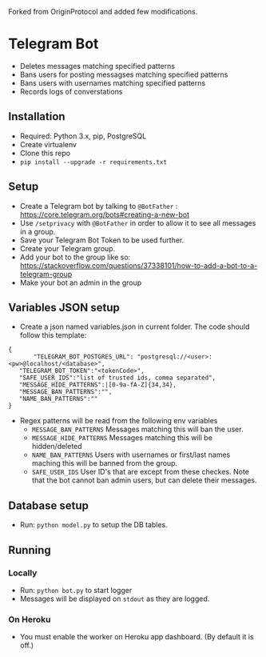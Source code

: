 Forked from OriginProtocol and added few modifications. 

# Telegram Bot

- Deletes messages matching specified patterns
- Bans users for posting messagses matching specified patterns
- Bans users with usernames matching specified patterns
- Records logs of converstations

## Installation

 - Required: Python 3.x, pip, PostgreSQL
 - Create virtualenv
 - Clone this repo
 - `pip install --upgrade -r requirements.txt`

## Setup

 - Create a Telegram bot by talking to `@BotFather` : https://core.telegram.org/bots#creating-a-new-bot
 - Use `/setprivacy` with `@BotFather` in order to allow it to see all messages in a group.
 - Save your Telegram Bot Token to be used further.
 - Create your Telegram group.
 - Add your bot to the group like so: https://stackoverflow.com/questions/37338101/how-to-add-a-bot-to-a-telegram-group
 - Make your bot an admin in the group

## Variables JSON setup

 - Create a json named variables.json in current folder. The code should follow this template:
 
 ```
 {
    	"TELEGRAM_BOT_POSTGRES_URL": "postgresql://<user>:<pw>@localhost/<database>",
	"TELEGRAM_BOT_TOKEN":"<tokenCode>",
	"SAFE_USER_IDS":"list of trusted ids, comma separated",
	"MESSAGE_HIDE_PATTERNS":|[0-9a-fA-Z]{34,34},
	"MESSAGE_BAN_PATTERNS":"",
	"NAME_BAN_PATTERNS":""
}

 ``` 
 - Regex patterns will be read from the following env variables
	- `MESSAGE_BAN_PATTERNS` Messages matching this will ban the user.
	- `MESSAGE_HIDE_PATTERNS` Messages matching this will be hidden/deleted
	- `NAME_BAN_PATTERNS` Users with usernames or first/last names maching this will be banned from the group.
	- `SAFE_USER_IDS` User ID's that are except from these checkes. Note that the bot cannot ban admin users, but can delete their messages.

## Database setup

 - Run: `python model.py` to setup the DB tables.

## Running

### Locally
 - Run: `python bot.py` to start logger
 - Messages will be displayed on `stdout` as they are logged.

### On Heroku
 - You must enable the worker on Heroku app dashboard. (By default it is off.)
